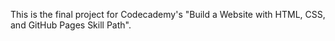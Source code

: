 This is the final project for Codecademy's "Build a Website with HTML, CSS, and GitHub Pages Skill Path".